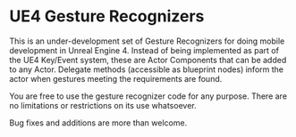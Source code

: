 # UE4 Gesture Recognizers

This is an under-development set of Gesture Recognizers for doing mobile development in Unreal Engine 4. Instead of being implemented as part of the UE4 Key/Event system, these are Actor Components that can be added to any Actor. Delegate methods (accessible as blueprint nodes) inform the actor when gestures meeting the requirements are found.

You are free to use the gesture recognizer code for any purpose. There are no limitations or restrictions on its use whatsoever.

Bug fixes and additions are more than welcome.